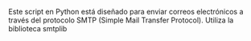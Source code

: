 Este script en Python está diseñado para enviar correos electrónicos a través del protocolo SMTP (Simple Mail Transfer Protocol). Utiliza la biblioteca smtplib 

